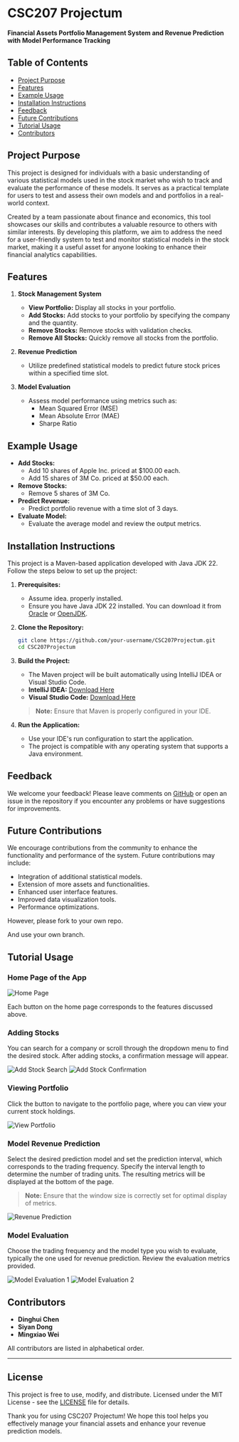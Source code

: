 
# CSC207 Projectum

**Financial Assets Portfolio Management System and Revenue Prediction with Model Performance Tracking**

## Table of Contents
- [Project Purpose](#project-purpose)
- [Features](#features)
- [Example Usage](#example-usage)
- [Installation Instructions](#installation-instructions)
- [Feedback](#feedback)
- [Future Contributions](#future-contributions)
- [Tutorial Usage](#tutorial-usage)
- [Contributors](#contributors)

## Project Purpose

This project is designed for individuals with a basic understanding of various statistical models used in the stock market who wish to track and evaluate the performance of these models. It serves as a practical template for users to test and assess their own models and and portfolios in a real-world context.

Created by a team passionate about finance and economics, this tool showcases our skills and contributes a valuable resource to others with similar interests. By developing this platform, we aim to address the need for a user-friendly system to test and monitor statistical models in the stock market, making it a useful asset for anyone looking to enhance their financial analytics capabilities.

## Features

1. **Stock Management System**
   - **View Portfolio:** Display all stocks in your portfolio.
   - **Add Stocks:** Add stocks to your portfolio by specifying the company and the quantity.
   - **Remove Stocks:** Remove stocks with validation checks.
   - **Remove All Stocks:** Quickly remove all stocks from the portfolio.

2. **Revenue Prediction**
   - Utilize predefined statistical models to predict future stock prices within a specified time slot.

3. **Model Evaluation**
   - Assess model performance using metrics such as:
     - Mean Squared Error (MSE)
     - Mean Absolute Error (MAE)
     - Sharpe Ratio

## Example Usage

- **Add Stocks:**
  - Add 10 shares of Apple Inc. priced at $100.00 each.
  - Add 15 shares of 3M Co. priced at $50.00 each.
- **Remove Stocks:**
  - Remove 5 shares of 3M Co.
- **Predict Revenue:**
  - Predict portfolio revenue with a time slot of 3 days.
- **Evaluate Model:**
  - Evaluate the average model and review the output metrics.

## Installation Instructions

This project is a Maven-based application developed with Java JDK 22. Follow the steps below to set up the project:

1. **Prerequisites:**
   - Assume idea. properly installed.
   - Ensure you have Java JDK 22 installed. You can download it from [Oracle](https://www.oracle.com/java/technologies/javase/jdk22-archive-downloads.html) or [OpenJDK](https://openjdk.java.net/).

3. **Clone the Repository:**
   ```bash
   git clone https://github.com/your-username/CSC207Projectum.git
   cd CSC207Projectum
   ```

4. **Build the Project:**
   - The Maven project will be built automatically using IntelliJ IDEA or Visual Studio Code.
   - **IntelliJ IDEA:** [Download Here](https://www.jetbrains.com/idea/)
   - **Visual Studio Code:** [Download Here](https://code.visualstudio.com/)

   > **Note:** Ensure that Maven is properly configured in your IDE.

5. **Run the Application:**
   - Use your IDE's run configuration to start the application.
   - The project is compatible with any operating system that supports a Java environment.

## Feedback

We welcome your feedback! Please leave comments on [GitHub](https://github.com/SOMNIVM/CSC207Projectum) or open an issue in the repository if you encounter any problems or have suggestions for improvements.

## Future Contributions

We encourage contributions from the community to enhance the functionality and performance of the system. Future contributions may include:

- Integration of additional statistical models.
- Extension of more assets and functionalities.
- Enhanced user interface features.
- Improved data visualization tools.
- Performance optimizations.

However, please fork to your own repo.

And use your own branch.
## Tutorial Usage

### Home Page of the App

![Home Page](1733266137806.png)

Each button on the home page corresponds to the features discussed above.

### Adding Stocks

You can search for a company or scroll through the dropdown menu to find the desired stock. After adding stocks, a confirmation message will appear.

![Add Stock Search](cf8380f193d6f2744a189d01d2d0f44.png)
![Add Stock Confirmation](3d9c2fb6d368e65e532c747a11ca10f.png)

### Viewing Portfolio

Click the button to navigate to the portfolio page, where you can view your current stock holdings.

![View Portfolio](61a5dc1dd5cc7554e71c8b86b854a04.png)

### Model Revenue Prediction

Select the desired prediction model and set the prediction interval, which corresponds to the trading frequency. Specify the interval length to determine the number of trading units. The resulting metrics will be displayed at the bottom of the page.

> **Note:** Ensure that the window size is correctly set for optimal display of metrics.

![Revenue Prediction](b8fc773d6373ef88009143e248daaf1.png)

### Model Evaluation

Choose the trading frequency and the model type you wish to evaluate, typically the one used for revenue prediction. Review the evaluation metrics provided.

![Model Evaluation 1](de5ef67c7650a2c9d63d0d9007ca201.png)
![Model Evaluation 2](952f2470d542efa9dde9caf12a27aa0.png)

## Contributors

- **Dinghui Chen**
- **Siyan Dong**
- **Mingxiao Wei**

All contributors are listed in alphabetical order.

---
## License
This project is free to use, modify, and distribute.
Licensed under the MIT License - see the [LICENSE](LICENSE) file for details.


Thank you for using CSC207 Projectum! We hope this tool helps you effectively manage your financial assets and enhance your revenue prediction models.
